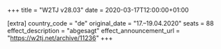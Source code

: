 +++
title = "W2TJ v28.03"
date = 2020-03-17T12:00:00+01:00

[extra]
country_code = "de"
original_date = "17.–19.04.2020"
seats = 88
effect_description = "abgesagt"
effect_announcement_url = "https://w2tj.net/archive/11236"
+++
